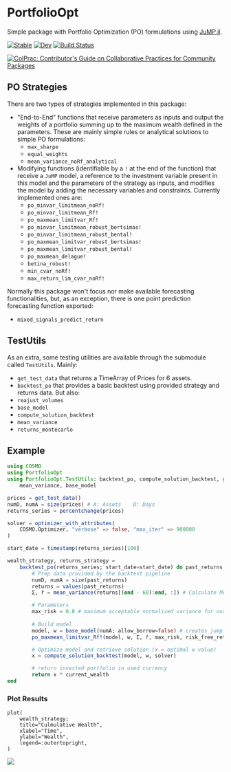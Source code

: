# PortfolioOpt
Simple package with Portfolio Optimization (PO) formulations using [JuMP.jl](https://github.com/jump-dev/JuMP.jl).

[![Stable](https://img.shields.io/badge/docs-stable-blue.svg)](https://andrewrosemberg.github.io/PortfolioOpt.jl/stable)
[![Dev](https://img.shields.io/badge/docs-dev-blue.svg)](https://andrewrosemberg.github.io/PortfolioOpt.jl/dev)
[![Build Status](https://travis-ci.com/andrewrosemberg/PortfolioOpt.jl.svg?branch=master)](https://travis-ci.com/andrewrosemberg/PortfolioOpt.jl)
<!-- [![Code Style: Blue](https://img.shields.io/badge/code%20style-blue-4495d1.svg)](https://github.com/invenia/BlueStyle) -->
[![ColPrac: Contributor's Guide on Collaborative Practices for Community Packages](https://img.shields.io/badge/ColPrac-Contributor's%20Guide-blueviolet)](https://github.com/SciML/ColPrac)

## PO Strategies

There are two types of strategies implemented in this package: 
 - "End-to-End" functions that receive parameters as inputs and output the weights of a portfolio summing up to the maximum wealth defined in the parameters. These are mainly simple rules or analytical solutions to simple PO formulations: 
    - `max_sharpe` 
    - `equal_weights` 
    - `mean_variance_noRf_analytical` 
 - Modifying functions (identifiable by a `!` at the end of the function) that receive a `JuMP` model, a reference to the investment variable present in this model and the parameters of the strategy as inputs, and modifies the model by adding the necessary variables and constraints. Currently implemented ones are: 
    - `po_minvar_limitmean_noRf!` 
    - `po_minvar_limitmean_Rf!` 
    - `po_maxmean_limitvar_Rf!` 
    - `po_minvar_limitmean_robust_bertsimas!` 
    - `po_minvar_limitmean_robust_bental!` 
    - `po_maxmean_limitvar_robust_bertsimas!` 
    - `po_maxmean_limitvar_robust_bental!` 
    - `po_maxmean_delague!` 
    - `betina_robust!` 
    - `min_cvar_noRf!` 
    - `max_return_lim_cvar_noRf!`

Normally this package won't focus nor make available forecasting functionalities, but, as an exception, there is one point prediction forecasting function exported: 
 - `mixed_signals_predict_return`

## TestUtils

As an extra, some testing utilities are available through the submodule called `TestUtils`. 
Mainly:
 - `get_test_data` that returns a TimeArray of Prices for 6 assets.
 - `backtest_po` that provides a basic backtest using provided strategy and returns data.
But also:
 - `reajust_volumes`
 - `base_model`
 - `compute_solution_backtest`
 - `mean_variance`
 - `returns_montecarlo`

## Example

```julia
using COSMO
using PortfolioOpt
using PortfolioOpt.TestUtils: backtest_po, compute_solution_backtest, get_test_data, 
    mean_variance, base_model

prices = get_test_data()
numD, numA = size(prices) # A: Assets    D: Days
returns_series = percentchange(prices)

solver = optimizer_with_attributes(
    COSMO.Optimizer, "verbose" => false, "max_iter" => 900000
)

start_date = timestamp(returns_series)[100]

wealth_strategy, returns_strategy =
    backtest_po(returns_series; start_date=start_date) do past_returns, current_wealth, risk_free_return
        # Prep data provided by the backtest pipeline
        numD, numA = size(past_returns)
        returns = values(past_returns)
        Σ, r̄ = mean_variance(returns[(end - 60):end, :]) # Calculate Mean and variance for the past 60 days

        # Parameters
        max_risk = 0.8 # maximum acceptable normalized variance for our portfolio
        
        # Build model 
        model, w = base_model(numA; allow_borrow=false) # creates jump model with portfolio weights variable w
        po_maxmean_limitvar_Rf!(model, w, Σ, r̄, max_risk, risk_free_return, 1) # modifies the problem to fromulation variable and constraints

        # Optimize model and retrieve solution (x = optimal w value)
        x = compute_solution_backtest(model, w, solver)

        # return invested portfolio in used currency
        return x * current_wealth
end

```

### Plot Results
```
plot(
    wealth_strategy;
    title="Culmulative Wealth",
    xlabel="Time",
    ylabel="Wealth",
    legend=:outertopright,
)
```
![](https://github.com/andrewrosemberg/PortfolioOpt/blob/master/docs/src/assets/cumwealth.jpg?raw=true)